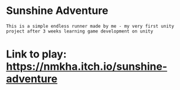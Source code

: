 # Sunshine Adventure
 
```
This is a simple endless runner made by me - my very first unity project after 3 weeks learning game development on unity
```

# Link to play: https://nmkha.itch.io/sunshine-adventure
